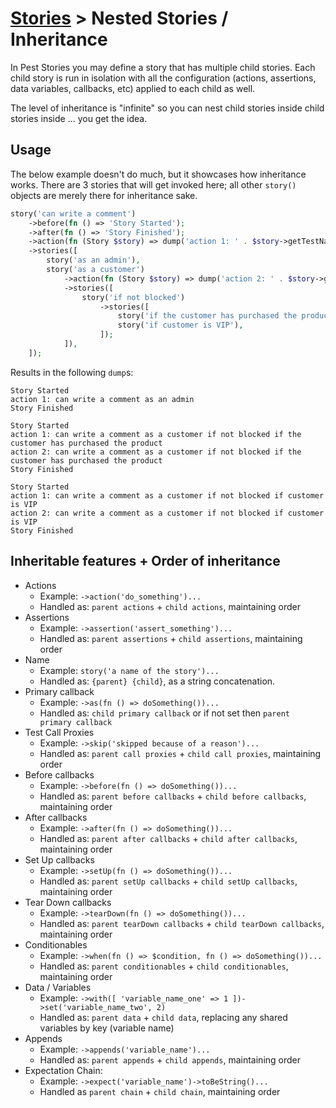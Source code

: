 # [Stories](/docs/stories/README.md) > Nested Stories / Inheritance

In Pest Stories you may define a story that has multiple child stories. Each child story is run in isolation with all the configuration (actions, assertions, data variables, callbacks, etc) applied to each child as well.

The level of inheritance is "infinite" so you can nest child stories inside child stories inside ... you get the idea.

## Usage

The below example doesn't do much, but it showcases how inheritance works. There are 3 stories that will get invoked here; all other `story()` objects are merely there for inheritance sake.

```php
story('can write a comment')
    ->before(fn () => 'Story Started');
    ->after(fn () => 'Story Finished');
    ->action(fn (Story $story) => dump('action 1: ' . $story->getTestName()))
    ->stories([
        story('as an admin'),
        story('as a customer')
            ->action(fn (Story $story) => dump('action 2: ' . $story->getTestName()))
            ->stories([
                story('if not blocked')
                    ->stories([
                        story('if the customer has purchased the product'),
                        story('if customer is VIP'),
                    ]);
            ]),
    ]);
```

Results in the following `dump`s:

```
Story Started
action 1: can write a comment as an admin
Story Finished

Story Started
action 1: can write a comment as a customer if not blocked if the customer has purchased the product
action 2: can write a comment as a customer if not blocked if the customer has purchased the product
Story Finished

Story Started
action 1: can write a comment as a customer if not blocked if customer is VIP
action 2: can write a comment as a customer if not blocked if customer is VIP
Story Finished
```

## Inheritable features + Order of inheritance 

- Actions
    - Example: `->action('do_something')...`
    - Handled as: `parent actions` + `child actions`, maintaining order
- Assertions
    - Example: `->assertion('assert_something')...`
    - Handled as: `parent assertions` + `child assertions`, maintaining order
- Name
    - Example: `story('a name of the story')...`
    - Handled as: `{parent} {child}`, as a string concatenation.
- Primary callback
    - Example: `->as(fn () => doSomething())...`
    - Handled as: `child primary callback` or if not set then `parent primary callback`
- Test Call Proxies
    - Example: `->skip('skipped because of a reason')...`
    - Handled as: `parent call proxies` + `child call proxies`, maintaining order
- Before callbacks
    - Example: `->before(fn () => doSomething())...`
    - Handled as: `parent before callbacks` + `child before callbacks`, maintaining order
- After callbacks
    - Example: `->after(fn () => doSomething())...`
    - Handled as: `parent after callbacks` + `child after callbacks`, maintaining order
- Set Up callbacks
    - Example: `->setUp(fn () => doSomething())...`
    - Handled as: `parent setUp callbacks` + `child setUp callbacks`, maintaining order
- Tear Down callbacks
    - Example: `->tearDown(fn () => doSomething())...`
    - Handled as: `parent tearDown callbacks` + `child tearDown callbacks`, maintaining order
- Conditionables
    - Example: `->when(fn () => $condition, fn () => doSomething())...`
    - Handled as: `parent conditionables` + `child conditionables`, maintaining order
- Data / Variables
    - Example: `->with([ 'variable_name_one' => 1 ])->set('variable_name_two', 2)`
    - Handled as: `parent data` + `child data`, replacing any shared variables by key (variable name)
- Appends
    - Example: `->appends('variable_name')...`
    - Handled as: `parent appends` + `child appends`, maintaining order
- Expectation Chain:
    - Example: `->expect('variable_name')->toBeString()...`
    - Handled as `parent chain` + `child chain`, maintaining order
